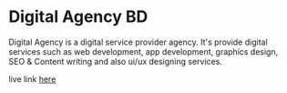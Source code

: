 # Digital Agency BD

Digital Agency is a digital service provider agency. It's provide digital services such as web development, app development, graphics design, SEO & Content writing and also ui/ux designing services.

live link <a href="https://digital-agency-bd.web.app/">here</a>
